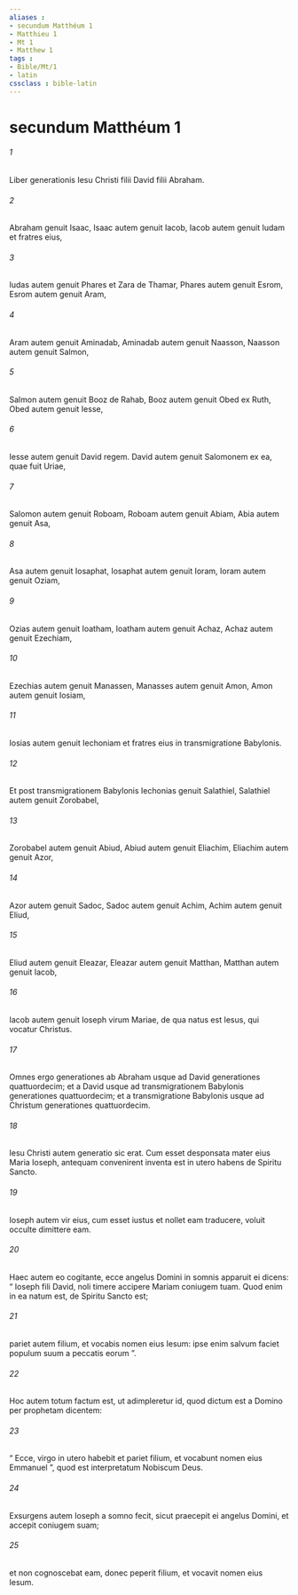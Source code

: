 ```yaml
---
aliases : 
- secundum Matthéum 1
- Matthieu 1
- Mt 1
- Matthew 1
tags : 
- Bible/Mt/1
- latin
cssclass : bible-latin
---
```


# secundum Matthéum 1

###### 1
Liber generationis Iesu Christi filii David filii Abraham.
###### 2
Abraham genuit Isaac, Isaac autem genuit Iacob, Iacob autem genuit Iudam et fratres eius, 
###### 3
Iudas autem genuit Phares et Zara de Thamar, Phares autem genuit Esrom, Esrom autem genuit Aram, 
###### 4
Aram autem genuit Aminadab, Aminadab autem genuit Naasson, Naasson autem genuit Salmon, 
###### 5
Salmon autem genuit Booz de Rahab, Booz autem genuit Obed ex Ruth, Obed autem genuit Iesse, 
###### 6
Iesse autem genuit David regem. David autem genuit Salomonem ex ea, quae fuit Uriae, 
###### 7
Salomon autem genuit Roboam, Roboam autem genuit Abiam, Abia autem genuit Asa, 
###### 8
Asa autem genuit Iosaphat, Iosaphat autem genuit Ioram, Ioram autem genuit Oziam, 
###### 9
Ozias autem genuit Ioatham, Ioatham autem genuit Achaz, Achaz autem genuit Ezechiam, 
###### 10
Ezechias autem genuit Manassen, Manasses autem genuit Amon, Amon autem genuit Iosiam, 
###### 11
Iosias autem genuit Iechoniam et fratres eius in transmigratione Babylonis.
###### 12
Et post transmigrationem Babylonis Iechonias genuit Salathiel, Salathiel autem genuit Zorobabel, 
###### 13
Zorobabel autem genuit Abiud, Abiud autem genuit Eliachim, Eliachim autem genuit Azor, 
###### 14
Azor autem genuit Sadoc, Sadoc autem genuit Achim, Achim autem genuit Eliud, 
###### 15
Eliud autem genuit Eleazar, Eleazar autem genuit Matthan, Matthan autem genuit Iacob, 
###### 16
Iacob autem genuit Ioseph virum Mariae, de qua natus est Iesus, qui vocatur Christus.
###### 17
Omnes ergo generationes ab Abraham usque ad David generationes quattuordecim; et a David usque ad transmigrationem Babylonis generationes quattuordecim; et a transmigratione Babylonis usque ad Christum generationes quattuordecim.
###### 18
Iesu Christi autem generatio sic erat. Cum esset desponsata mater eius Maria Ioseph, antequam convenirent inventa est in utero habens de Spiritu Sancto.
###### 19
Ioseph autem vir eius, cum esset iustus et nollet eam traducere, voluit occulte dimittere eam. 
###### 20
Haec autem eo cogitante, ecce angelus Domini in somnis apparuit ei dicens: “ Ioseph fili David, noli timere accipere Mariam coniugem tuam. Quod enim in ea natum est, de Spiritu Sancto est; 
###### 21
pariet autem filium, et vocabis nomen eius Iesum: ipse enim salvum faciet populum suum a peccatis eorum ”.
###### 22
Hoc autem totum factum est, ut adimpleretur id, quod dictum est a Domino per prophetam dicentem: 
###### 23
“ Ecce, virgo in utero habebit et pariet filium, et vocabunt nomen eius Emmanuel ”, quod est interpretatum Nobiscum Deus.
###### 24
Exsurgens autem Ioseph a somno fecit, sicut praecepit ei angelus Domini, et accepit coniugem suam; 
###### 25
et non cognoscebat eam, donec peperit filium, et vocavit nomen eius Iesum.
